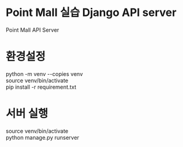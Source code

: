 # Point Mall 실습 Django API server
Point Mall API Server


# 환경설정

python -m venv --copies venv<br>
source venv/bin/activate<br>
pip install -r requirement.txt<br>


# 서버 실행

source venv/bin/activate<br>
python manage.py runserver<br>
